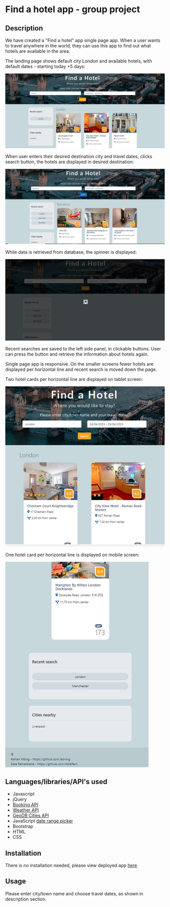 # Find a hotel app - group project

## Description

We have created a "Find a hotel" app single page app. When a user wants to travel anywhere in the world, they can use this app to find out what hotels are available in the area.
  
The landing page shows default city London and available hotels, with default dates - starting today +5 days: 

![default landing page](images/landing.jpg)

When user enters their desired destination city and travel dates, clicks search button, the hotels are displayed in desired destination: 

![another destination](images/other_city.jpg)

While data is retrieved from database, the spinner is displayed:

![spinner](images/spinnerScreen.jpg)

Recent searches are saved to the left side panel, in clickable buttons.  User can press the button and retrieve the information about hotels again.

Single page app is responsive. On the smaller screens fewer hotels are displayed per horizontal line and recent search is moved down the page.

Two hotel cards per horizontal line are displayed on tablet screen: 

![tablet screen](images/tabletScreen.jpg)

One hotel card per horizontal line is displayed on mobile screen:

![mobile screen](images/mobileScreen.jpg)




## Languages/libraries/API's used

- Javascript
- jQuery
- [Booking API](https://rapidapi.com/apidojo/api/booking)
- [Weather API](https://developer.accuweather.com/)
- [GeoDB Cities API](https://rapidapi.com/wirefreethought/api/geodb-cities) 
- JavaScript [date range picker](https://www.daterangepicker.com/#:~:text=Originally%20created%20for%20reports%20at,like%20%22Last%2030%20Days%22.)
- Bootstrap
- HTML
- CSS
  
## Installation

There is no installation needed, please view deployed app [here](https://astarem.github.io/travel-app/)

## Usage

Please enter city/town name and choose travel dates, as shown in description section. 


